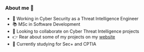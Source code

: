 ### About me 👋

- 🔬 Working in Cyber Security as a Threat Intelligence Engineer
- 📚 MSc in Software Development
- 🤝 Looking to collaborate on Cyber Threat Intelligence projects
- 👉 Rear about some of my projects on my [website](https://daire-curran.000webhostapp.com/)
- 🌱 Currently studying for Sec+ and CPTIA


<!--
**dairelad/dairelad** is a ✨ _special_ ✨ repository because its `README.md` (this file) appears on your GitHub profile.

Here are some ideas to get you started:

- 🔭 I’m currently working on ...
- 🌱 I’m currently learning ...
- 👯 I’m looking to collaborate on ...
- 🤔 I’m looking for help with ...
- 💬 Ask me about ...
- 📫 How to reach me: ...
- 😄 Pronouns: ...
- ⚡ Fun fact: ...
-->
